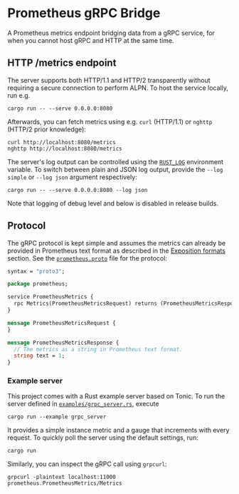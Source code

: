 # Prometheus gRPC Bridge

A Prometheus metrics endpoint bridging data from a gRPC service,
for when you cannot host gRPC and HTTP at the same time.

## HTTP /metrics endpoint

The server supports both HTTP/1.1 and HTTP/2 transparently without
requiring a secure connection to perform ALPN.
To host the service locally, run e.g.

```shell
cargo run -- --serve 0.0.0.0:8080
```

Afterwards, you can fetch metrics using e.g. `curl` (HTTP/1.1) or `nghttp` (HTTP/2 prior knowledge):

```shell
curl http://localhost:8080/metrics
nghttp http://localhost:8080/metrics
````

The server's log output can be controlled using the [`RUST_LOG`] environment variable.
To switch between plain and JSON log output, provide the `--log simple` or
`--log json` argument respectively:

```shell
cargo run -- --serve 0.0.0.0:8080 --log json
```

Note that logging of debug level and below is disabled in release builds.

## Protocol

The gRPC protocol is kept simple and assumes the metrics can already
be provided in Prometheus text format as described in the [Exposition formats]
section. See the [`prometheus.proto`] file for the protocol:

```protobuf
syntax = "proto3";

package prometheus;

service PrometheusMetrics {
  rpc Metrics(PrometheusMetricsRequest) returns (PrometheusMetricsResponse) {}
}

message PrometheusMetricsRequest {
}

message PrometheusMetricsResponse {
  // The metrics as a string in Prometheus text format.
  string text = 1;
}
```

### Example server

This project comes with a Rust example server based on Tonic.
To run the server defined in [`examples/grpc_server.rs`], execute

```shell
cargo run --example grpc_server
```

It provides a simple instance metric and a gauge that increments
with every request. To quickly poll the server using the default settings, run:

```curl
cargo run
```

Similarly, you can inspect the gRPC call using `grpcurl`:

```shell
grpcurl -plaintext localhost:11000 prometheus.PrometheusMetrics/Metrics
```

[Exposition formats]: https://github.com/prometheus/docs/blob/0ac960bbc57d9a229848f785934455c0f6344a9c/content/docs/instrumenting/exposition_formats.md
[`prometheus.proto`]: protos/prometheus.proto
[`RUST_LOG`]: https://docs.rs/env_logger/0.10.0/env_logger/#enabling-logging
[`examples/grpc_server.rs`]: examples/grpc_server.rs
